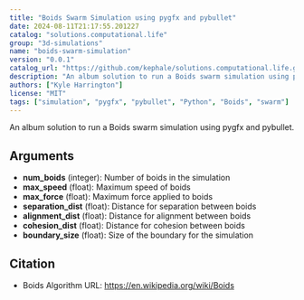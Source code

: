 ```yaml
---
title: "Boids Swarm Simulation using pygfx and pybullet"
date: 2024-08-11T21:17:55.201227
catalog: "solutions.computational.life"
group: "3d-simulations"
name: "boids-swarm-simulation"
version: "0.0.1"
catalog_url: "https://github.com/kephale/solutions.computational.life.git"
description: "An album solution to run a Boids swarm simulation using pygfx and pybullet."
authors: ["Kyle Harrington"]
license: "MIT"
tags: ["simulation", "pygfx", "pybullet", "Python", "Boids", "swarm"]
---
```


An album solution to run a Boids swarm simulation using pygfx and pybullet.

## Arguments

- **num_boids** (integer): Number of boids in the simulation
- **max_speed** (float): Maximum speed of boids
- **max_force** (float): Maximum force applied to boids
- **separation_dist** (float): Distance for separation between boids
- **alignment_dist** (float): Distance for alignment between boids
- **cohesion_dist** (float): Distance for cohesion between boids
- **boundary_size** (float): Size of the boundary for the simulation

## Citation

- Boids Algorithm
  URL: https://en.wikipedia.org/wiki/Boids

